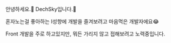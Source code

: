 안녕하세요.👋 DechSky입니다.🎉

혼자노는걸 좋아하는 I성향에 개발을 즐겨보려고 마음먹은 개발자에요😂

Front 개발을 주로 하고있지만, 뭐든 가리지 않고 접해보려고 노력중입니다.

<!---
dechSky/dechSky is a ✨ special ✨ repository because its `README.md` (this file) appears on your GitHub profile.
You can click the Preview link to take a look at your changes.
--->
